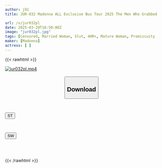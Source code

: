 ```yaml
---
author: j91
title: JUR-032 Madonna ALL Exclusive Bus Tour 2025 The Men Who Grabbed The Harem Monopolize The Most Beautiful Women! The Festival Of Debauchery Continues! The Dream Collaboration & Big Orgy FESTIVAL! Part 2

url: /v/jur032pl
date: 2025-03-20T16:50:00Z
image: "jur032pl.jpg"
tags: [Censored, Married Woman, Slut, 4HR+, Mature Woman, Promiscuity	]
maker: [Madonna]
actress: [ ]
---
```



{{< rawhtml >}}

<div class="video" data-videoid="dk7mQGkvJgskrl4">
    <a href="javascript:;">
        <img src="/v/jur032pl/jur032pl.jpg" width="WIDTH" height="HEIGHT" alt="jur032pl.mp4" loading="lazy">
    </a>
</div>

<script type="text/javascript" src="https://j91.asia/asset/on-demand-st.js"></script>

<br>
  <link rel="stylesheet" href="https://j91.asia/asset/bs5.css">
  
  <center>
  <button class="btn btn-primary" type="button" data-bs-toggle="collapse" data-bs-target=".multi-collapse" aria-expanded="false" aria-controls="multiCollapseExample1 multiCollapseExample2"><h2>Download</h2></button></center>
</p>
<div class="row">
  <div class="col">
    <div class="collapse multi-collapse" id="multiCollapseExample1">
      <div class="card card-body">
	      	      <br>
<div class="buttons">  
<p><a href="/v/jur032pl/st.html" target="_blank"><button class="btn-hover color-3"><i class="fa fa-download"></i> ST</button></a></p></div>
    </div>
  </div>
</div>
  <div class="col">
    <div class="collapse multi-collapse" id="multiCollapseExample2">
      <div class="card card-body">
	      <br>
<div class="buttons">
<p><a href="/v/jur032pl/sw.html" target="_blank"><button class="btn-hover color-2"><i class="fa fa-download"></i> SW</button></a></p></div>
<br><br>
      </div>
    </div>
  </div>
</div>

{{< /rawhtml >}}